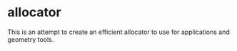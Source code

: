 # allocator

This is an attempt to create an efficient allocator to use for applications and geometry tools.

